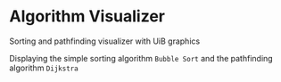 # Algorithm Visualizer
Sorting and pathfinding visualizer with UiB graphics

Displaying the simple sorting algorithm `Bubble Sort` and the pathfinding algorithm `Dijkstra`

